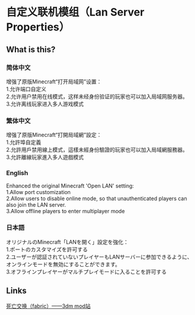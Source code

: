 # 自定义联机模组（Lan Server Properties）
## What is this?

### 简体中文
增强了原版Minecraft“打开局域网”设置：  
1.允许端口自定义  
2.允许用户禁用在线模式，这样未经身份验证的玩家也可以加入局域网服务器。  
3.允许离线玩家进入多人游戏模式  

### 繁体中文
增强了原版Minecraft“打開局域網”設定：  
1.允許埠自定義  
2.允許用戶禁用線上模式，這樣未經身份驗證的玩家也可以加入局域網服務器。  
3.允許離線玩家進入多人遊戲模式  

### English
Enhanced the original Minecraft 'Open LAN' setting:  
1.Allow port customization  
2.Allow users to disable online mode, so that unauthenticated players can also join the LAN server.  
3.Allow offline players to enter multiplayer mode  

### 日本語
オリジナルのMinecraft「LANを開く」設定を強化：  
1.ポートのカスタマイズを許可する  
2.ユーザーが認証されていないプレイヤーもLANサーバーに参加できるように、オンラインモードを無効にすることができます。  
3.オフラインプレイヤーがマルチプレイモードに入ることを許可する  

## Links

[死亡交换（fabric）——3dm mod站](https://mod.3dmgame.com/mod/207510)
